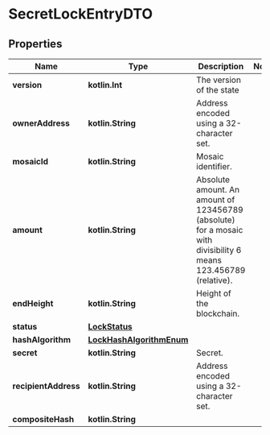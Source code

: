 
# SecretLockEntryDTO

## Properties
Name | Type | Description | Notes
------------ | ------------- | ------------- | -------------
**version** | **kotlin.Int** | The version of the state | 
**ownerAddress** | **kotlin.String** | Address encoded using a 32-character set. | 
**mosaicId** | **kotlin.String** | Mosaic identifier. | 
**amount** | **kotlin.String** | Absolute amount. An amount of 123456789 (absolute) for a mosaic with divisibility 6 means 123.456789 (relative). | 
**endHeight** | **kotlin.String** | Height of the blockchain. | 
**status** | [**LockStatus**](LockStatus.md) |  | 
**hashAlgorithm** | [**LockHashAlgorithmEnum**](LockHashAlgorithmEnum.md) |  | 
**secret** | **kotlin.String** | Secret. | 
**recipientAddress** | **kotlin.String** | Address encoded using a 32-character set. | 
**compositeHash** | **kotlin.String** |  | 



